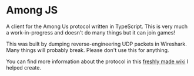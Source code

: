# Among JS

A client for the Among Us protocol written in TypeScript. This is very much a work-in-progress and doesn't do many things but it can join games!

This was built by dumping reverse-engineering UDP packets in Wireshark. Many things will probably break. Please don't use this for anything.

You can find more information about the protocol in this [freshly made wiki](https://wiki.weewoo.net/wiki/Protocol) I helped create.
